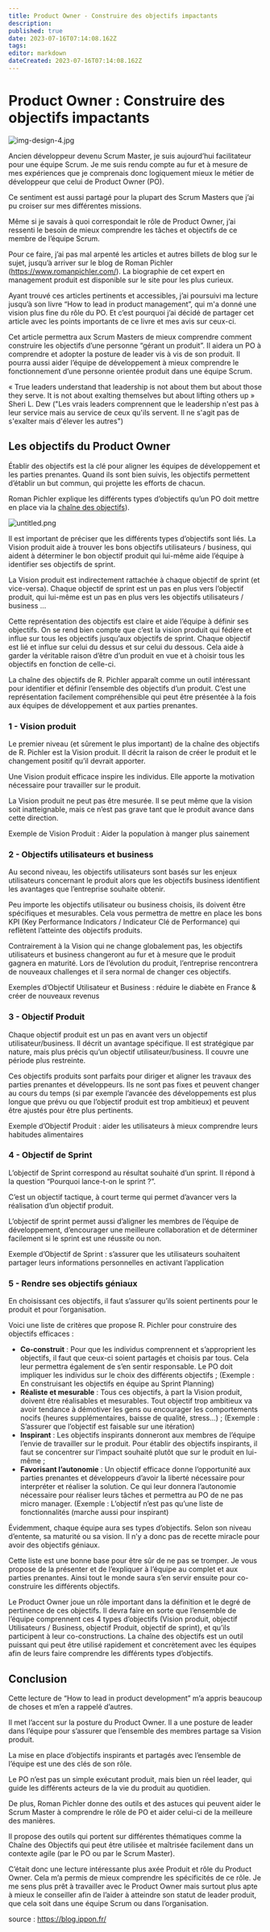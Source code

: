 ```yaml
---
title: Product Owner - Construire des objectifs impactants
description: 
published: true
date: 2023-07-16T07:14:08.162Z
tags: 
editor: markdown
dateCreated: 2023-07-16T07:14:08.162Z
---
```


# Product Owner : Construire des objectifs impactants

![img-design-4.jpg](/assets/img/developpement/tempo/img-design-4.jpg)

Ancien développeur devenu Scrum Master, je suis aujourd’hui facilitateur pour une équipe Scrum. Je me suis rendu compte au fur et à mesure de mes expériences que je comprenais  donc logiquement mieux le métier de développeur que celui de Product Owner (PO).

Ce sentiment est aussi partagé pour la plupart des Scrum Masters que j’ai pu croiser sur mes différentes missions.

Même si je savais à quoi correspondait le rôle de Product Owner, j’ai ressenti le besoin de mieux comprendre les tâches et objectifs de ce membre de l’équipe Scrum.

Pour ce faire, j’ai pas mal arpenté les articles et autres billets de blog sur le sujet, jusqu’à arriver sur le blog de Roman Pichler (https://www.romanpichler.com/). La biographie de cet expert en management produit est disponible sur le site pour les plus curieux.

Ayant trouvé ces articles pertinents et accessibles, j’ai poursuivi ma lecture jusqu’à son livre “How to lead in product management”, qui m'a donné une vision plus fine du rôle du PO. Et c’est pourquoi j’ai décidé de partager cet article avec les points importants de ce livre et mes avis sur ceux-ci.

Cet article permettra aux Scrum Masters de mieux comprendre comment construire les objectifs d’une personne “gérant un produit”. Il aidera un PO à comprendre et adopter la posture de leader vis à vis de son produit. Il pourra aussi aider l’équipe de développement à mieux comprendre le fonctionnement d’une personne orientée produit dans une équipe Scrum.  

« True leaders understand that leadership is not about them but about those they serve. It is not about exalting themselves but about lifting others up » Sheri L. Dew ("Les vrais leaders comprennent que le leadership n'est pas à leur service mais au service de ceux qu'ils servent. Il ne s'agit pas de s'exalter mais d'élever les autres")


## Les objectifs du Product Owner
Établir des objectifs est la clé pour aligner les équipes de développement et les parties prenantes.
Quand ils sont bien suivis, les objectifs permettent d’établir un but commun, qui projette les efforts de chacun.

Roman Pichler explique les différents types d’objectifs qu’un PO doit mettre en place via la [chaîne des objectifs](https://www.romanpichler.com/blog/leading-through-shared-goals/)).

![untitled.png](/assets/img/developpement/tempo/untitled.png)


Il est important de préciser que les différents types d’objectifs sont liés.
La Vision produit aide à trouver les bons objectifs utilisateurs / business, qui aident à déterminer le bon objectif produit qui lui-même aide l’équipe à identifier ses objectifs de sprint.

La Vision produit est indirectement rattachée à chaque objectif de sprint (et vice-versa). Chaque objectif de sprint est un pas en plus vers l’objectif produit, qui lui-même est un pas en plus vers les objectifs utilisateurs / business ...

Cette représentation des objectifs est claire et aide l’équipe à définir ses objectifs.
On se rend bien compte que c’est la vision produit qui fédère et influe sur tous les objectifs jusqu’aux objectifs de sprint. Chaque objectif est lié et influe sur celui du dessus et sur celui du dessous. Cela aide à garder la véritable raison d’être d’un produit en vue et à choisir tous les objectifs en fonction de celle-ci.

La chaîne des objectifs de R. Pichler apparaît comme un outil intéressant pour identifier et définir l’ensemble des objectifs d’un produit. C’est une représentation facilement compréhensible qui peut être présentée à la fois aux équipes de développement et aux parties prenantes.


### 1 - Vision produit
Le premier niveau (et sûrement le plus important) de la chaîne des objectifs de R. Pichler est la Vision produit. Il décrit la raison de créer le produit et le changement positif qu’il devrait apporter.

Une Vision produit efficace inspire les individus. Elle apporte la motivation nécessaire pour travailler sur le produit.

La Vision produit ne peut pas être mesurée. Il se peut même que la vision soit inatteignable, mais ce n’est pas grave tant que le produit avance dans cette direction.

Exemple de Vision Produit : Aider la population à manger plus sainement

### 2 - Objectifs utilisateurs et business
Au second niveau, les objectifs utilisateurs sont basés sur les enjeux utilisateurs concernant le produit alors que les objectifs business identifient les avantages que l’entreprise souhaite obtenir.

Peu importe les objectifs utilisateur ou business choisis, ils doivent être spécifiques et mesurables.
Cela vous permettra de mettre en place les bons KPI (Key Performance Indicators / Indicateur Clé de Performance) qui reflètent l’atteinte des objectifs produits.

Contrairement à la Vision qui ne change globalement pas, les objectifs utilisateurs et business changeront au fur et à mesure que le produit gagnera en maturité.
Lors de l’évolution du produit, l’entreprise rencontrera de nouveaux challenges et il sera normal de changer ces objectifs.

Exemples d’Objectif Utilisateur et Business : réduire le diabète en France & créer de nouveaux revenus

### 3 - Objectif Produit
Chaque objectif produit est un pas en avant vers un objectif utilisateur/business. Il décrit un avantage spécifique. Il est stratégique par nature, mais plus précis qu’un objectif utilisateur/business. Il couvre une période plus restreinte.

Ces objectifs produits sont parfaits pour diriger et aligner les travaux des parties prenantes et développeurs. Ils ne sont pas fixes et peuvent changer au cours du temps (si par exemple l’avancée des développements est plus longue que prévu ou que l’objectif produit est trop ambitieux) et peuvent être ajustés pour être plus pertinents.

Exemple d’Objectif Produit : aider les utilisateurs à mieux comprendre leurs habitudes alimentaires

### 4 - Objectif de Sprint
L’objectif de Sprint correspond au résultat souhaité d’un sprint. Il répond à la question “Pourquoi lance-t-on le sprint ?”.

C’est un objectif tactique, à court terme qui permet d’avancer vers la réalisation d’un objectif produit.

L’objectif de sprint permet aussi d’aligner les membres de l’équipe de développement, d’encourager une meilleure collaboration et de déterminer facilement si le sprint est une réussite ou non.

Exemple d’Objectif de Sprint : s’assurer que les utilisateurs souhaitent partager leurs informations personnelles en activant l’application

### 5 - Rendre ses objectifs géniaux
En choisissant ces objectifs, il faut s’assurer qu’ils soient pertinents pour le produit et pour l’organisation.

Voici une liste de critères que propose R. Pichler pour construire des objectifs efficaces :

- **Co-construit** : Pour que les individus comprennent et s’approprient les objectifs, il faut que ceux-ci soient partagés et choisis par tous. Cela leur permettra également de s’en sentir responsable. Le PO doit impliquer les individus sur le choix des différents objectifs ; (Exemple : En construisant les objectifs en équipe au Sprint Planning)
- **Réaliste et mesurable** : Tous ces objectifs, à part la Vision produit, doivent être réalisables et mesurables. Tout objectif trop ambitieux va avoir tendance à démotiver les gens ou encourager les comportements nocifs (heures supplémentaires, baisse de qualité, stress...) ; (Exemple : S’assurer que l’objectif est faisable sur une itération)
- **Inspirant** : Les objectifs inspirants donneront aux membres de l’équipe l’envie de travailler sur le produit. Pour établir des objectifs inspirants, il faut se concentrer sur l’impact souhaité plutôt que sur le produit en lui-même ;
- **Favorisant l’autonomie** : Un objectif efficace donne l’opportunité aux parties prenantes et développeurs d’avoir la liberté nécessaire pour interpréter et réaliser la solution. Ce qui leur donnera l’autonomie nécessaire pour réaliser leurs tâches et permettra au PO de ne pas micro manager. (Exemple : L’objectif n’est pas qu’une liste de fonctionnalités (marche aussi pour inspirant)

Évidemment, chaque équipe aura ses types d’objectifs. Selon son niveau d’entente, sa maturité ou sa vision. Il n’y a donc pas de recette miracle pour avoir des objectifs géniaux.

Cette liste est une bonne base pour être sûr de ne pas se tromper. Je vous propose de la présenter et de l’expliquer à l’équipe au complet et aux parties prenantes. Ainsi tout le monde saura s’en servir ensuite pour co-construire les différents objectifs.

Le Product Owner joue un rôle important dans la définition et le degré de pertinence de ces objectifs. Il devra faire en sorte que l’ensemble de l’équipe comprennent ces 4 types d’objectifs (Vision produit, objectif Utilisateurs / Business, objectif Produit, objectif de sprint), et qu’ils participent à leur co-constructions. La chaîne des objectifs est un outil puissant qui peut être utilisé rapidement et concrètement avec les équipes afin de leurs faire comprendre les différents types d’objectifs.

## Conclusion
Cette lecture de “How to lead in product development” m’a appris beaucoup de choses et m’en a rappelé d’autres.

Il met l’accent sur la posture du Product Owner. Il a une posture de leader dans l’équipe pour s’assurer que l’ensemble des membres partage sa Vision produit.

La mise en place d’objectifs inspirants et partagés avec l’ensemble de l’équipe est une des clés de son rôle.

Le PO n’est pas un simple exécutant produit, mais bien un réel leader, qui guide les différents acteurs de la vie du produit au quotidien.

De plus, Roman Pichler donne des outils et des astuces qui peuvent aider le Scrum Master à comprendre le rôle de PO et aider celui-ci de la meilleure des manières.

Il propose des outils qui portent sur différentes thématiques comme la Chaîne des Objectifs qui peut être utilisée et maîtrisée facilement dans un contexte agile (par le PO ou par le Scrum Master).

C’était donc une lecture intéressante plus axée Produit et rôle du Product Owner. Cela m’a permis de mieux comprendre les spécificités de ce rôle. Je me sens plus prêt à travailler avec le Product Owner mais surtout plus apte à mieux le conseiller afin de l’aider à atteindre son statut de leader produit, que cela soit dans une équipe Scrum ou dans l’organisation.

source : https://blog.ippon.fr/